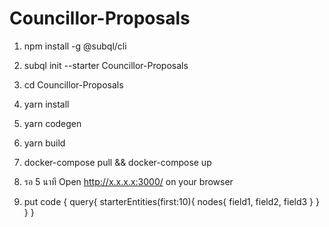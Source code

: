 # Councillor-Proposals
1.  npm install -g @subql/cli
2.  subql init --starter Councillor-Proposals
3.  cd Councillor-Proposals
4.  yarn install
5.  yarn codegen
6.  yarn build
7.  docker-compose pull && docker-compose up
8.  รอ 5  นาที Open http://x.x.x.x:3000/ on your browser 

9. put code
{
  query{
    starterEntities(first:10){
      nodes{
        field1,
        field2,
        field3
      }
    }
  }
}
